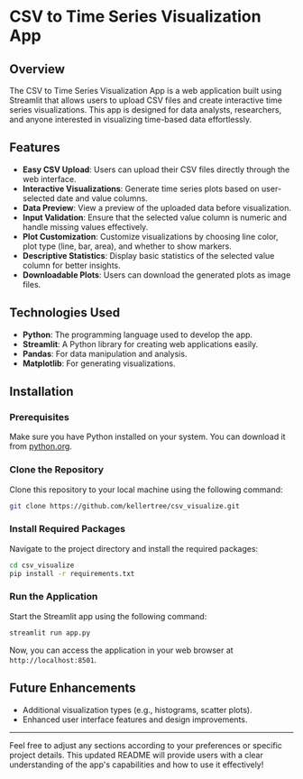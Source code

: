 # CSV to Time Series Visualization App

## Overview
The CSV to Time Series Visualization App is a web application built using Streamlit that allows users to upload CSV files and create interactive time series visualizations. This app is designed for data analysts, researchers, and anyone interested in visualizing time-based data effortlessly.

## Features
- **Easy CSV Upload**: Users can upload their CSV files directly through the web interface.
- **Interactive Visualizations**: Generate time series plots based on user-selected date and value columns.
- **Data Preview**: View a preview of the uploaded data before visualization.
- **Input Validation**: Ensure that the selected value column is numeric and handle missing values effectively.
- **Plot Customization**: Customize visualizations by choosing line color, plot type (line, bar, area), and whether to show markers.
- **Descriptive Statistics**: Display basic statistics of the selected value column for better insights.
- **Downloadable Plots**: Users can download the generated plots as image files.

## Technologies Used
- **Python**: The programming language used to develop the app.
- **Streamlit**: A Python library for creating web applications easily.
- **Pandas**: For data manipulation and analysis.
- **Matplotlib**: For generating visualizations.

## Installation
### Prerequisites
Make sure you have Python installed on your system. You can download it from [python.org](https://www.python.org/).

### Clone the Repository
Clone this repository to your local machine using the following command:
```bash
git clone https://github.com/kellertree/csv_visualize.git
```

### Install Required Packages
Navigate to the project directory and install the required packages:
```bash
cd csv_visualize
pip install -r requirements.txt
```

### Run the Application
Start the Streamlit app using the following command:
```bash
streamlit run app.py
```

Now, you can access the application in your web browser at `http://localhost:8501`.

## Future Enhancements
- Additional visualization types (e.g., histograms, scatter plots).
- Enhanced user interface features and design improvements.

---

Feel free to adjust any sections according to your preferences or specific project details. This updated README will provide users with a clear understanding of the app's capabilities and how to use it effectively!
